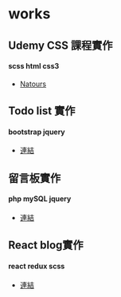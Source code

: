 # works
## Udemy CSS 課程實作
#### scss html css3
- [Natours](https://krisinc.github.io/works/Natours/index.html)
## Todo list 實作
#### bootstrap jquery
- [連結](https://krisinc.github.io/works/todolist/todo-list.html)
## 留言板實作
#### php mySQL jquery
- [連結](http://mentor-program.co/krisinc/index.php)
## React blog實作
#### react redux scss
- [連結](http://krisinc.tw)

